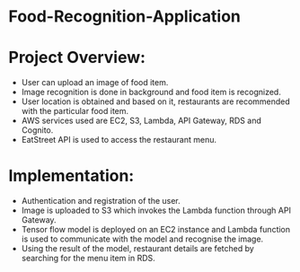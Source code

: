 # Food-Recognition-Application

# Project Overview:

- User can upload an image of food item.
- Image recognition is done in background and food item is recognized.
- User location is obtained and based on it, restaurants are recommended with the particular food item.
- AWS services used are EC2, S3, Lambda, API Gateway, RDS and Cognito.
- EatStreet API is used to access the restaurant menu.

# Implementation:

- Authentication and registration of the user.
- Image is uploaded to S3 which invokes  the Lambda function through API Gateway.
- Tensor flow model is deployed on an EC2 instance and Lambda function is used to communicate with the model and recognise the image.
- Using the result of the model, restaurant details are fetched by searching for the menu item in RDS.


